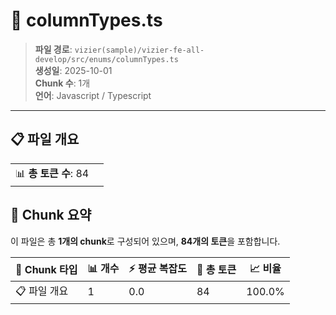 # 📄 columnTypes.ts

> **파일 경로**: `vizier(sample)/vizier-fe-all-develop/src/enums/columnTypes.ts`  
> **생성일**: 2025-10-01  
> **Chunk 수**: 1개  
> **언어**: Javascript / Typescript
---


## 📋 파일 개요

| | |
|--|--|
| 📊 **총 토큰 수**: 84 |  |






## 🧩 Chunk 요약

이 파일은 총 **1개의 chunk**로 구성되어 있으며, **84개의 토큰**을 포함합니다.

| 🧩 Chunk 타입 | 📊 개수 | ⚡ 평균 복잡도 | 📝 총 토큰 | 📈 비율 |
|---------------|--------|-------------|----------|--------|
| 📋 파일 개요 | 1 | 0.0 | 84 | 100.0% |

